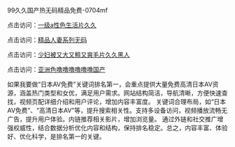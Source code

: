 99久久国产热无码精品免费-0704mf

点击访问：<a href="https://cfad.pages.dev/">一级a性色生活片久久</a>

点击访问：<a href="https://gfd-5xg.pages.dev/">精品人妻系列无码</a>

点击访问：<a href="https://fdhf-454.pages.dev/">少妇被又大又粗又爽毛片久久黑人</a>

点击访问：<a href="https://bered.pages.dev/">亚洲色噜噜噜噜噜噜国产</a>

如果我要做“日本AV免费”关键词排名第一，会重点提供大量免费高清日本AV资源，涵盖热门类型和女优，满足用户需求。网站结构简洁，导航清晰，方便快速查找，视频页配详细介绍和用户评论，增加内容丰富度。
关键词合理布局，如“日本AV免费”、“高清日本AV”等，提升搜索相关性。支持多设备访问，视频播放流畅无广告，提升用户体验。内链推荐相关影片，增加浏览量。
通过外链和社交推广增强权威性，结合数据分析优化内容和结构，保持排名稳定。总之，内容丰富、体验好、优化科学，是排名第一的关键。

<span style="display:none;">[Canonical link](https://github.com/vv20250704/vv01 ）</span>
